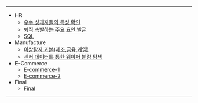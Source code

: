 ---
- HR
    - [우수 성과자들의 특성 확인](https://github.com/SKYoooon/EXPORT/tree/gitub/HR/Task1)  
    - [퇴직 촉발하는 주요 요인 발굴](https://github.com/SKYoooon/EXPORT/tree/github/HR/Task2)
    - [SQL](https://github.com/SKYoooon/EXPORT/tree/github/HR/SQL_Test)
- Manufacture
    - [이상탐지 기본(제조,금융,게임)](https://github.com/SKYoooon/EXPORT/tree/github/Manufacture/Task1)
    - [센서 데이터를 통한 웨이퍼 불량 탐색](https://github.com/SKYoooon/EXPORT/tree/github/Manufacture/Task2)
- E-Commerce
    - [E-commerce-1](https://github.com/SKYoooon/EXPORT/tree/github/Ecommerce/Task1)
    - [E-commerce-2](https://github.com/SKYoooon/EXPORT/tree/github/Ecommerce/Task1)
- Final
    - [Final](https://github.com/SKYoooon/EXPORT/tree/github/Final)
---
